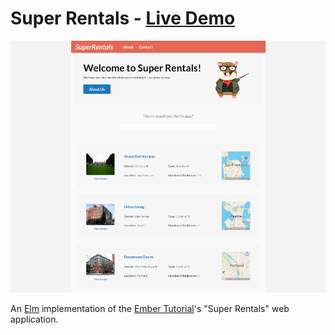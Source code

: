 # Super Rentals - [Live Demo](https://elm-super-rentals.netlify.app/)

![A screenshot of Super Rentals](/screenshot.png)

An [Elm](https://elm-lang.org/) implementation of the [Ember Tutorial](https://guides.emberjs.com/release/tutorial/)'s "Super Rentals" web application.

